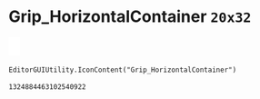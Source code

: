 # Grip_HorizontalContainer `20x32`
<img src="/img/Grip_HorizontalContainer.png" width=20 height=32>

``` CSharp
EditorGUIUtility.IconContent("Grip_HorizontalContainer")
```
```
1324884463102540922
```
